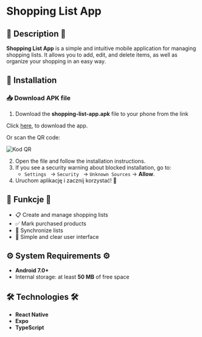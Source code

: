 # Shopping List App

## 📕 Description 📕
**Shopping List App** is a simple and intuitive mobile application for managing shopping lists. It allows you to add, edit, and delete items, as well as organize your shopping in an easy way.

## 📲 Installation
### 📥 Download APK file
1. Download the **shopping-list-app.apk** file to your phone from the link

Click [here](https://expo.dev/accounts/lookfa2e/projects/shopping-list-app/builds/0573d130-bab6-45a3-bdbf-7f7aafeea550), to download the app.

Or scan the QR code:

![Kod QR](https://api.qrserver.com/v1/create-qr-code/?size=250x250&data=https%3A%2F%2Fexpo.dev%2Faccounts%2Flookfa2e%2Fprojects%2Fshopping-list-app%2Fbuilds%2F0573d130-bab6-45a3-bdbf-7f7aafeea550)

2. Open the file and follow the installation instructions.
3. If you see a security warning about blocked installation, go to:
   - `Settings ` → `Security ` → `Unknown Sources` → **Allow**.
4. Uruchom aplikację i zacznij korzystać! 🎉

## 🚀 Funkcje 🚀
- 📋 Create and manage shopping lists
- ✅ Mark purchased products
- 🔄 Synchronize lists
- 🎨 Simple and clear user interface

## ⚙️ System Requirements ⚙️
- **Android 7.0+**
- Internal storage: at least **50 MB** of free space

## 🛠 Technologies 🛠
- **React Native**
- **Expo**
- **TypeScript**



